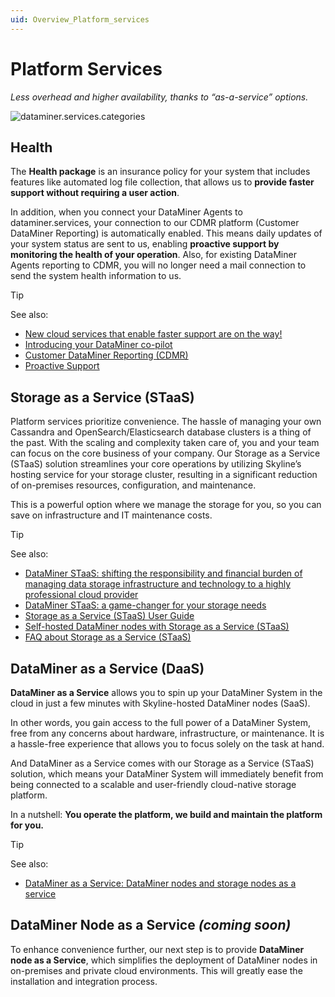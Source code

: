 ```yaml
---
uid: Overview_Platform_services
---
```


# Platform Services

*Less overhead and higher availability, thanks to “as-a-service” options.*

![dataminer.services.categories](~/dataminer-overview/images/DMS_Platform_services.jpg)

## Health

The **Health package** is an insurance policy for your system that includes features like automated log file collection, that allows us to **provide faster support without requiring a user action**.

In addition, when you connect your DataMiner Agents to dataminer.services, your connection to our CDMR platform (Customer DataMiner Reporting) is automatically enabled. This means daily updates of your system status are sent to us, enabling **proactive support by monitoring the health of your operation**. Also, for existing DataMiner Agents reporting to CDMR, you will no longer need a mail connection to send the system health information to us.

> [!TIP]
> See also:
>
> - [New cloud services that enable faster support are on the way!](https://community.dataminer.services/new-cloud-services-that-enable-faster-support-are-on-the-way/)
> - [Introducing your DataMiner co-pilot](https://community.dataminer.services/introducing-your-dataminer-co-pilot/)
> - [Customer DataMiner Reporting (CDMR)](xref:CDMR)
> - [Proactive Support](xref:Proactive_Support)

## Storage as a Service (STaaS)

Platform services prioritize convenience. The hassle of managing your own Cassandra and OpenSearch/Elasticsearch database clusters is a thing of the past. With the scaling and complexity taken care of, you and your team can focus on the core business of your company. Our Storage as a Service (STaaS) solution streamlines your core operations by utilizing Skyline’s hosting service for your storage cluster, resulting in a significant reduction of on-premises resources, configuration, and maintenance.

This is a powerful option where we manage the storage for you, so you can save on infrastructure and IT maintenance costs.

> [!TIP]
> See also:
>
> - [DataMiner STaaS: shifting the responsibility and financial burden of managing data storage infrastructure and technology to a highly professional cloud provider](https://community.dataminer.services/storage-as-a-service/)
> - [DataMiner STaaS: a game-changer for your storage needs](https://community.dataminer.services/dataminer-staas-a-game-changer-for-your-storage-needs/)
> - [Storage as a Service (STaaS) User Guide](xref:STaaS)
> - [Self-hosted DataMiner nodes with Storage as a Service (STaaS)](xref:DM_selfhosted_and_StaaS)
> - [FAQ about Storage as a Service (STaaS)](xref:FAQ_DCP)

## DataMiner as a Service (DaaS)

**DataMiner as a Service** allows you to spin up your DataMiner System in the cloud in just a few minutes with Skyline-hosted DataMiner nodes (SaaS).

In other words, you gain access to the full power of a DataMiner System, free from any concerns about hardware, infrastructure, or maintenance. It is a hassle-free experience that allows you to focus solely on the task at hand.

And DataMiner as a Service comes with our Storage as a Service (STaaS) solution, which means your DataMiner System will immediately benefit from being connected to a scalable and user-friendly cloud-native storage platform.

In a nutshell: **You operate the platform, we build and maintain the platform for you.**

> [!TIP]
> See also:
>
> - [DataMiner as a Service: DataMiner nodes and storage nodes as a service](xref:DaaS_hosting)

## DataMiner Node as a Service *(coming soon)*

To enhance convenience further, our next step is to provide **DataMiner node as a Service**, which simplifies the deployment of DataMiner nodes in on-premises and private cloud environments. This will greatly ease the installation and integration process.
